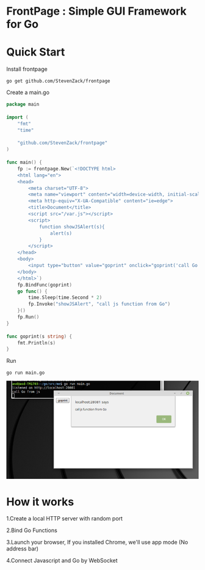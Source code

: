 # FrontPage : Simple GUI Framework for Go

# Quick Start

Install frontpage
```shell
go get github.com/StevenZack/frontpage
```
Create a main.go
```go
package main

import (
	"fmt"
	"time"

	"github.com/StevenZack/frontpage"
)

func main() {
	fp := frontpage.New(`<!DOCTYPE html>
	<html lang="en">
	<head>
		<meta charset="UTF-8">
		<meta name="viewport" content="width=device-width, initial-scale=1.0">
		<meta http-equiv="X-UA-Compatible" content="ie=edge">
		<title>Document</title>
		<script src="/var.js"></script>
		<script>
			function showJSAlert(s){
				alert(s)
			}
		</script>
	</head>
	<body>
		<input type="button" value="goprint" onclick="goprint('call Go from js')">
	</body>
	</html>`)
	fp.BindFunc(goprint)
	go func() {
		time.Sleep(time.Second * 2)
		fp.Invoke("showJSAlert", "call js function from Go")
	}()
	fp.Run()
}

func goprint(s string) {
	fmt.Println(s)
}

```
Run
```shell
go run main.go
```

![screenshot](/res/get_started.png)

# How it works

1.Create a local HTTP server with random port

2.Bind Go Functions

3.Launch your browser, If you installed Chrome, we'll use app mode (No address bar)

4.Connect Javascript and Go by WebSocket

